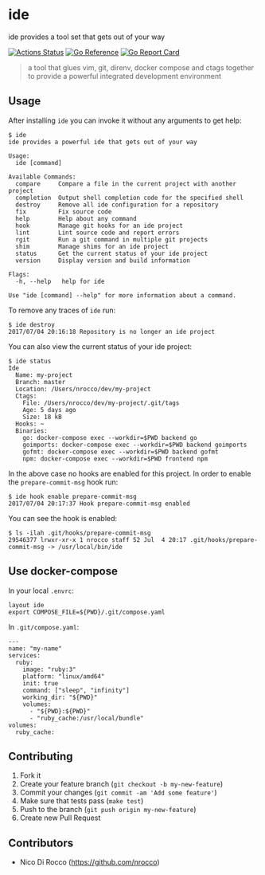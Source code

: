 # ide

ide provides a tool set that gets out of your way

[![Actions Status](https://github.com/nrocco/ide/actions/workflows/master.yml/badge.svg)](https://github.com/nrocco/ide/actions/workflows/master.yml)
[![Go Reference](https://pkg.go.dev/badge/github.com/nrocco/ide.svg)](https://pkg.go.dev/github.com/nrocco/ide)
[![Go Report Card](https://goreportcard.com/badge/github.com/nrocco/ide)](https://goreportcard.com/report/github.com/nrocco/ide)

> a tool that glues vim, git, direnv, docker compose and ctags together
> to provide a powerful integrated development environment

## Usage

After installing `ide` you can invoke it without any arguments to get help:

    $ ide
    ide provides a powerful ide that gets out of your way

    Usage:
      ide [command]

    Available Commands:
      compare     Compare a file in the current project with another project
      completion  Output shell completion code for the specified shell
      destroy     Remove all ide configuration for a repository
      fix         Fix source code
      help        Help about any command
      hook        Manage git hooks for an ide project
      lint        Lint source code and report errors
      rgit        Run a git command in multiple git projects
      shim        Manage shims for an ide project
      status      Get the current status of your ide project
      version     Display version and build information

    Flags:
      -h, --help   help for ide

    Use "ide [command] --help" for more information about a command.

To remove any traces of `ide` run:

    $ ide destroy
    2017/07/04 20:16:18 Repository is no longer an ide project

You can also view the current status of your ide project:

    $ ide status
    Ide
      Name: my-project
      Branch: master
      Location: /Users/nrocco/dev/my-project
      Ctags:
        File: /Users/nrocco/dev/my-project/.git/tags
        Age: 5 days ago
        Size: 18 kB
      Hooks: ~
      Binaries:
        go: docker-compose exec --workdir=$PWD backend go
        goimports: docker-compose exec --workdir=$PWD backend goimports
        gofmt: docker-compose exec --workdir=$PWD backend gofmt
        npm: docker-compose exec --workdir=$PWD frontend npm

In the above case no hooks are enabled for this project. In order to enable
the `prepare-commit-msg` hook run:

    $ ide hook enable prepare-commit-msg
    2017/07/04 20:17:37 Hook prepare-commit-msg enabled

You can see the hook is enabled:

    $ ls -ilah .git/hooks/prepare-commit-msg
    29546377 lrwxr-xr-x 1 nrocco staff 52 Jul  4 20:17 .git/hooks/prepare-commit-msg -> /usr/local/bin/ide

## Use docker-compose

In your local `.envrc`:

    layout ide
    export COMPOSE_FILE=${PWD}/.git/compose.yaml

In `.git/compose.yaml`:

    ---
    name: "my-name"
    services:
      ruby:
        image: "ruby:3"
        platform: "linux/amd64"
        init: true
        command: ["sleep", "infinity"]
        working_dir: "${PWD}"
        volumes:
          - "${PWD}:${PWD}"
          - "ruby_cache:/usr/local/bundle"
    volumes:
      ruby_cache:


## Contributing

1. Fork it
2. Create your feature branch (`git checkout -b my-new-feature`)
3. Commit your changes (`git commit -am 'Add some feature'`)
4. Make sure that tests pass (`make test`)
5. Push to the branch (`git push origin my-new-feature`)
6. Create new Pull Request

## Contributors

- Nico Di Rocco (https://github.com/nrocco)
